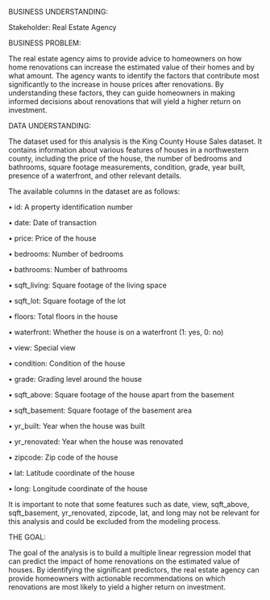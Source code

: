 

BUSINESS UNDERSTANDING:

Stakeholder: Real Estate Agency


BUSINESS PROBLEM:

The real estate agency aims to provide advice to homeowners on how home renovations can increase the estimated value of their homes and by what amount. The agency wants to identify the factors that contribute most significantly to the increase in house prices after renovations. By understanding these factors, they can guide homeowners in making informed decisions about renovations that will yield a higher return on investment.


DATA UNDERSTANDING:

The dataset used for this analysis is the King County House Sales dataset. It contains information about various features of houses in a northwestern county, including the price of the house, the number of bedrooms and bathrooms, square footage measurements, condition, grade, year built, presence of a waterfront, and other relevant details.

The available columns in the dataset are as follows:

•	id: A property identification number

•	date: Date of transaction

•	price: Price of the house

•	bedrooms: Number of bedrooms

•	bathrooms: Number of bathrooms

•	sqft_living: Square footage of the living space

•	sqft_lot: Square footage of the lot

•	floors: Total floors in the house

•	waterfront: Whether the house is on a waterfront (1: yes, 0: no)

•	view: Special view

•	condition: Condition of the house

•	grade: Grading level around the house

•	sqft_above: Square footage of the house apart from the basement

•	sqft_basement: Square footage of the basement area

•	yr_built: Year when the house was built

•	yr_renovated: Year when the house was renovated

•	zipcode: Zip code of the house

•	lat: Latitude coordinate of the house

•	long: Longitude coordinate of the house

It is important to note that some features such as date, view, sqft_above, sqft_basement, yr_renovated, zipcode, lat, and long may not be relevant for this analysis and could be excluded from the modeling process.

THE GOAL:

The goal of the analysis is to build a multiple linear regression model that can predict the impact of home renovations on the estimated value of houses. By identifying the significant predictors, the real estate agency can provide homeowners with actionable recommendations on which renovations are most likely to yield a higher return on investment.

